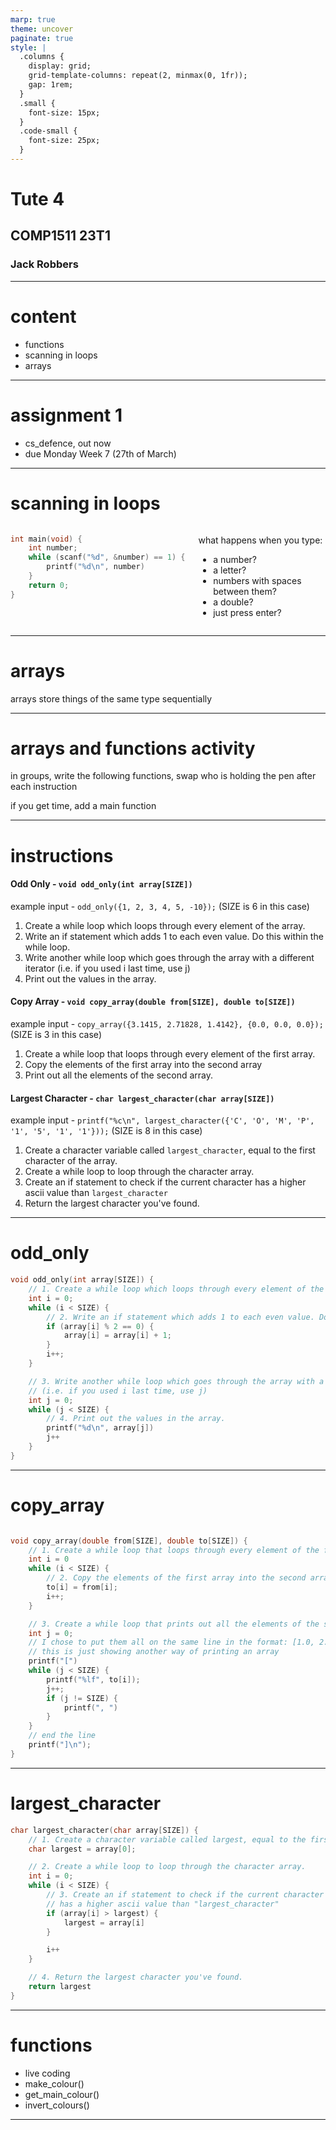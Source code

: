 ```yaml
---
marp: true
theme: uncover
paginate: true
style: |
  .columns {
    display: grid;
    grid-template-columns: repeat(2, minmax(0, 1fr));
    gap: 1rem;
  }
  .small {
    font-size: 15px;
  }
  .code-small {
    font-size: 25px;
  }
---
```


# Tute 4
## COMP1511 23T1
### Jack Robbers

---

# content

* functions
* scanning in loops
* arrays

---

# assignment 1

* cs_defence, out now
* due Monday Week 7 (27th of March)

---


# scanning in loops
  
<div class="columns">
<div>

```c
int main(void) {
    int number;
    while (scanf("%d", &number) == 1) {
        printf("%d\n", number)
    }
    return 0;
} 
```

</div>
<div>

what happens when you type:
* a number?
* a letter?
* numbers with spaces between them?
* a double?
* just press enter?

</div>
</div>

---

# arrays

arrays store things of the same type sequentially

---

# arrays and functions activity

in groups, write the following functions, swap who is holding the pen after each instruction

if you get time, add a main function

---

# instructions

<div class="small">

#### Odd Only - `void odd_only(int array[SIZE])`

example input - `odd_only({1, 2, 3, 4, 5, -10});` (SIZE is 6 in this case)

1. Create a while loop which loops through every element of the array.
2. Write an if statement which adds 1 to each even value. Do this within the while loop.
3. Write another while loop which goes through the array with a different iterator (i.e. if you used i last time, use j)
4. Print out the values in the array.

#### Copy Array - `void copy_array(double from[SIZE], double to[SIZE])`

example input - `copy_array({3.1415, 2.71828, 1.4142}, {0.0, 0.0, 0.0});` (SIZE is 3 in this case)

1. Create a while loop that loops through every element of the first array.
2. Copy the elements of the first array into the second array
3. Print out all the elements of the second array.

#### Largest Character - `char largest_character(char array[SIZE])` 

example input - `printf("%c\n", largest_character({'C', 'O', 'M', 'P', '1', '5', '1', '1'}));` (SIZE is 8 in this case)

1. Create a character variable called `largest_character`, equal to the first character of the array.
2. Create a while loop to loop through the character array.
3. Create an if statement to check if the current character has a higher ascii value than `largest_character`
4. Return the largest character you've found.

</div>


---

# odd_only

<div class="code-small">

```c
void odd_only(int array[SIZE]) {
    // 1. Create a while loop which loops through every element of the array.
    int i = 0;
    while (i < SIZE) {
        // 2. Write an if statement which adds 1 to each even value. Do this within the while loop.
        if (array[i] % 2 == 0) {
            array[i] = array[i] + 1;
        }
        i++;
    }

    // 3. Write another while loop which goes through the array with a different iterator 
    // (i.e. if you used i last time, use j)
    int j = 0;
    while (j < SIZE) {
        // 4. Print out the values in the array.
        printf("%d\n", array[j])
        j++
    }
}
```

</div>

---

# copy_array

<div class="code-small">

```c

void copy_array(double from[SIZE], double to[SIZE]) {
    // 1. Create a while loop that loops through every element of the first array.
    int i = 0
    while (i < SIZE) {
        // 2. Copy the elements of the first array into the second array (leave 0's at the end)
        to[i] = from[i];
        i++;
    }

    // 3. Create a while loop that prints out all the elements of the second array.
    int j = 0;
    // I chose to put them all on the same line in the format: [1.0, 2.0, ...]
    // this is just showing another way of printing an array
    printf("[")
    while (j < SIZE) {
        printf("%lf", to[i]);
        j++;
        if (j != SIZE) {
            printf(", ")
        }
    }
    // end the line
    printf("]\n");
}

```

</div>

---

# largest_character

<div class="code-small">

```c
char largest_character(char array[SIZE]) {
    // 1. Create a character variable called largest, equal to the first character of the array.
    char largest = array[0];

    // 2. Create a while loop to loop through the character array.
    int i = 0;
    while (i < SIZE) {
        // 3. Create an if statement to check if the current character 
        // has a higher ascii value than "largest_character"
        if (array[i] > largest) {
            largest = array[i]
        }

        i++
    }

    // 4. Return the largest character you've found.
    return largest
}
```

</div>

---

# functions

* live coding
* make_colour()
* get_main_colour()
* invert_colours()

---